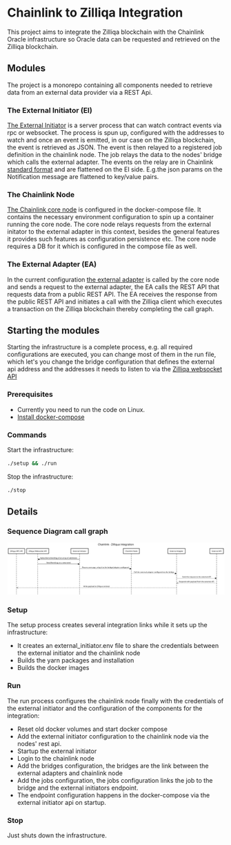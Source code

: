 # Chainlink to Zilliqa Integration

This project aims to integrate the Zilliqa blockchain with the Chainlink Oracle infrastructure so Oracle data can be requested and retrieved on the Zilliqa blockchain.

## Modules

The project is a monorepo containing all components needed to retrieve data from an external data provider via a REST Api.

### The External Initiator (EI)

[The External Initiator](./external-initiator/README.md) is a server process that can watch contract events via rpc or websocket. The process is spun up, configured with the addresses to watch and once an event is emitted, in our case on the Zilliqa blockchain, the event is retrieved as JSON. The event is then relayed to a registered job definition in the chainlink node. The job relays the data to the nodes' bridge which calls the external adapter. The events on the relay are in Chainlink [standard format](https://docs.chain.link/docs/developers#requesting-data) and are flattened on the EI side. E.g.the json params on the Notification message are flattened to key/value pairs. 

### The Chainlink Node

[The Chainlink core node](https://github.com/smartcontractkit/chainlink) is configured in the docker-compose file. It contains the necessary environment configuration to spin up a container running the core node.
The core node relays requests from the external initator to the external adapter in this context, besides the general features it provides such features as configuration persistence etc. The core node requires a DB for it which is configured in the compose file as well.

### The External Adapter (EA)

In the current configuration [the external adapter](./external-adapter/README.md) is called by the core node and sends a request to the external adapter, the EA calls the REST API that requests data from a public REST API.
The EA receives the response from the public REST API and initiates a call with the Zilliqa client which executes a transaction on the Zilliqa blockchain thereby completing the call graph.

## Starting the modules

Starting the infrastructure is a complete process, e.g. all required configurations are executed, you can change most of them in the run file, which let's you change the bridge configuration that defines the external api address and the addresses it needs to listen to via the [Zilliqa websocket API](https://dev.zilliqa.com/docs/dev/dev-tools-websockets/#subscribe-event-log)

### Prerequisites

- Currently you need to run the code on Linux.
- [Install docker-compose](https://docs.docker.com/compose/install/)

### Commands

Start the infrastructure:
```bash
./setup && ./run  
```
Stop the infrastructure:
```bash
./stop
```

## Details

### Sequence Diagram call graph

<img src="./docs/Zillinka.svg">

### Setup

The setup process creates several integration links while it sets up the infrastructure:
- It creates an external_initiator.env file to share the credentials between the external initiator and the chainlink node
- Builds the yarn packages and installation
- Builds the docker images

### Run

The run process configures the chainlink node finally with the credentials of the external initiator and the configuration of the components for the integration:
- Reset old docker volumes and start docker compose
- Add the external initiator configuration to the chainlink node via the nodes' rest api.
- Startup the external initiator
- Login to the chainlink node
- Add the bridges configuration, the bridges are the link between the external adapters and chainlink node
- Add the jobs configuration, the jobs configuration links the job to the bridge and the external initiators endpoint.
- The endpoint configuration happens in the docker-compose via the external initiator api on startup.

### Stop

Just shuts down the infrastructure.



